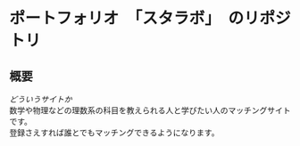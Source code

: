 # ポートフォリオ　「スタラボ」　のリポジトリ
## 概要
*どういうサイトか*<br>
数学や物理などの理数系の科目を教えられる人と学びたい人のマッチングサイトです。  
登録さえすれば誰とでもマッチングできるようになります。
